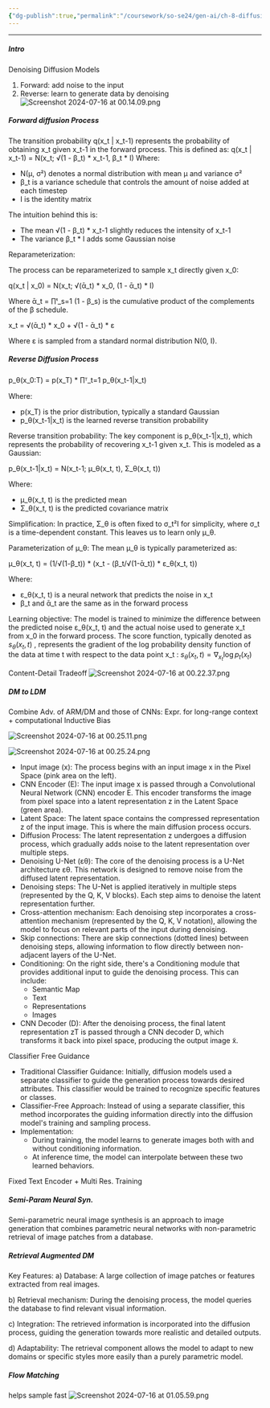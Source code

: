 ```yaml
---
{"dg-publish":true,"permalink":"/coursework/so-se24/gen-ai/ch-8-diffusion/","noteIcon":""}
---
```


---

##### Intro
Denoising Diffusion Models
1. Forward: add noise to the input
2. Reverse: learn to generate data by denoising![Screenshot 2024-07-16 at 00.14.09.png](/img/user/Attachments/Screenshot%202024-07-16%20at%2000.14.09.png)

##### Forward diffusion Process

The transition probability q(x_t | x_t-1) represents the probability of obtaining x_t given x_t-1 in the forward process. This is defined as:
q(x_t | x_t-1) = N(x_t; √(1 - β_t) * x_t-1, β_t * I)
Where:

- N(μ, σ²) denotes a normal distribution with mean μ and variance σ²
- β_t is a variance schedule that controls the amount of noise added at each timestep
- I is the identity matrix

The intuition behind this is:

- The mean √(1 - β_t) * x_t-1 slightly reduces the intensity of x_t-1
- The variance β_t * I adds some Gaussian noise

Reparameterization:

The process can be reparameterized to sample x_t directly given x_0:

q(x_t | x_0) = N(x_t; √(ᾱ_t) * x_0, (1 - ᾱ_t) * I)

Where ᾱ_t = ∏ᵗ_s=1 (1 - β_s) is the cumulative product of the complements of the β schedule.

x_t = √(ᾱ_t) * x_0 + √(1 - ᾱ_t) * ε

Where ε is sampled from a standard normal distribution N(0, I).



##### Reverse Diffusion Process

p_θ(x_0:T) = p(x_T) * ∏ᵀ_t=1 p_θ(x_t-1|x_t)

Where:

- p(x_T) is the prior distribution, typically a standard Gaussian
- p_θ(x_t-1|x_t) is the learned reverse transition probability

 Reverse transition probability: The key component is p_θ(x_t-1|x_t), which represents the probability of recovering x_t-1 given x_t. This is modeled as a Gaussian:

p_θ(x_t-1|x_t) = N(x_t-1; μ_θ(x_t, t), Σ_θ(x_t, t))

Where:

- μ_θ(x_t, t) is the predicted mean
- Σ_θ(x_t, t) is the predicted covariance matrix

Simplification: In practice, Σ_θ is often fixed to σ_t²I for simplicity, where σ_t is a time-dependent constant. This leaves us to learn only μ_θ.


Parameterization of μ_θ: The mean μ_θ is typically parameterized as:

μ_θ(x_t, t) = (1/√(1-β_t)) * (x_t - (β_t/√(1-ᾱ_t)) * ε_θ(x_t, t))

Where:

- ε_θ(x_t, t) is a neural network that predicts the noise in x_t
- β_t and ᾱ_t are the same as in the forward process

Learning objective: The model is trained to minimize the difference between the predicted noise ε_θ(x_t, t) and the actual noise used to generate x_t from x_0 in the forward process.
	The score function, typically denoted as $s_\theta(x_t, t)$ , represents the gradient of the log probability density function of the data at time  t  with respect to the data point  x_t :
	 $s_\theta(x_t, t) = \nabla_{x_t} \log p_t(x_t)$ 

Content-Detail Tradeoff
![Screenshot 2024-07-16 at 00.22.37.png](/img/user/Attachments/Screenshot%202024-07-16%20at%2000.22.37.png)





##### DM to LDM

Combine Adv. of ARM/DM and those of CNNs:
	Expr. for long-range context + computational Inductive Bias

![Screenshot 2024-07-16 at 00.25.11.png](/img/user/Attachments/Screenshot%202024-07-16%20at%2000.25.11.png)


![Screenshot 2024-07-16 at 00.25.24.png](/img/user/Attachments/Screenshot%202024-07-16%20at%2000.25.24.png)


- Input image (x): The process begins with an input image x in the Pixel Space (pink area on the left).
- CNN Encoder (E): The input image x is passed through a Convolutional Neural Network (CNN) encoder E. This encoder transforms the image from pixel space into a latent representation z in the Latent Space (green area).
- Latent Space: The latent space contains the compressed representation z of the input image. This is where the main diffusion process occurs.
- Diffusion Process: The latent representation z undergoes a diffusion process, which gradually adds noise to the latent representation over multiple steps.
- Denoising U-Net (εθ): The core of the denoising process is a U-Net architecture εθ. This network is designed to remove noise from the diffused latent representation.
- Denoising steps: The U-Net is applied iteratively in multiple steps (represented by the Q, K, V blocks). Each step aims to denoise the latent representation further.
- Cross-attention mechanism: Each denoising step incorporates a cross-attention mechanism (represented by the Q, K, V notation), allowing the model to focus on relevant parts of the input during denoising.
- Skip connections: There are skip connections (dotted lines) between denoising steps, allowing information to flow directly between non-adjacent layers of the U-Net.
- Conditioning: On the right side, there's a Conditioning module that provides additional input to guide the denoising process. This can include:
    - Semantic Map
    - Text
    - Representations
    - Images
- CNN Decoder (D): After the denoising process, the final latent representation zT is passed through a CNN decoder D, which transforms it back into pixel space, producing the output image x̃.


Classifier Free Guidance

- Traditional Classifier Guidance: Initially, diffusion models used a separate classifier to guide the generation process towards desired attributes. This classifier would be trained to recognize specific features or classes.
- Classifier-Free Approach: Instead of using a separate classifier, this method incorporates the guiding information directly into the diffusion model's training and sampling process.
- Implementation:
    - During training, the model learns to generate images both with and without conditioning information.
    - At inference time, the model can interpolate between these two learned behaviors.



Fixed Text Encoder + Multi Res. Training


##### Semi-Param Neural Syn.
Semi-parametric neural image synthesis is an approach to image generation that combines parametric neural networks with non-parametric retrieval of image patches from a database.


##### Retrieval Augmented DM
Key Features:
a) Database: A large collection of image patches or features extracted from real images.

b) Retrieval mechanism: During the denoising process, the model queries the database to find relevant visual information.

c) Integration: The retrieved information is incorporated into the diffusion process, guiding the generation towards more realistic and detailed outputs.

d) Adaptability: The retrieval component allows the model to adapt to new domains or specific styles more easily than a purely parametric model.



##### Flow Matching
helps sample fast
![Screenshot 2024-07-16 at 01.05.59.png](/img/user/Attachments/Screenshot%202024-07-16%20at%2001.05.59.png)



